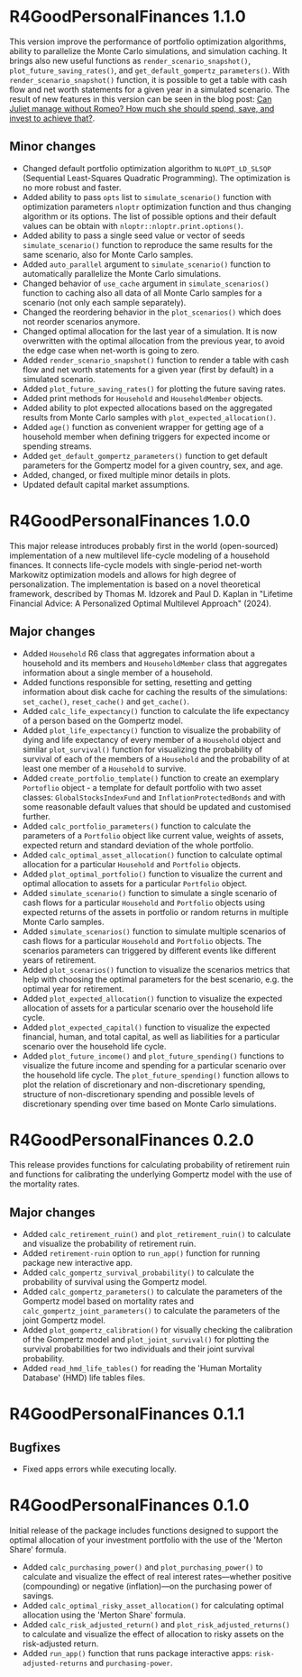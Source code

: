 # R4GoodPersonalFinances 1.1.0

This version improve the performance of portfolio optimization algorithms,
ability to parallelize the Monte Carlo simulations, and simulation caching.
It brings also new useful functions as `render_scenario_snapshot()`,  `plot_future_saving_rates()`, and `get_default_gompertz_parameters()`.
With `render_scenario_snapshot()` function, it is possible to get a table with cash flow and net worth statements for a given year in a simulated scenario.
The result of new features in this version can be seen in the blog post: [Can Juliet manage without Romeo? How much she should spend, save, and invest to achieve that?](https://www.r4good.academy/en/blog/financial-report-individual-minimal-example/index.en.html).


## Minor changes

* Changed default portfolio optimization algorithm to `NLOPT_LD_SLSQP`
(Sequential Least-Squares Quadratic Programming). The optimization is no more robust and faster. 
* Added ability to pass `opts` list to `simulate_scenario()` function with optimization parameters `nloptr` optimization function and thus changing algorithm or its options. The list of possible options and their default values can be obtain with `nloptr::nloptr.print.options()`. 
* Added ability to pass a single seed value or vector of seeds `simulate_scenario()` function to reproduce the same results for the same scenario, also for Monte Carlo samples.
* Added `auto_parallel` argument to `simulate_scenario()` function to automatically parallelize the Monte Carlo simulations.
* Changed behavior of `use_cache` argument in `simulate_scenarios()` function 
to caching also all data of all Monte Carlo samples for a scenario (not only each sample separately). 
* Changed the reordering behavior in the `plot_scenarios()` which does not reorder scenarios anymore.
* Changed optimal allocation for the last year of a simulation. 
It is now overwritten with the optimal allocation from the previous year,
to avoid the edge case when net-worth is going to zero.
* Added `render_scenario_snapshot()` function to render a table with cash flow and net worth statements for a given year (first by default) in a simulated scenario.
* Added `plot_future_saving_rates()` for plotting the future saving rates.
* Added print methods for `Household` and `HouseholdMember` objects.
* Added ability to plot expected allocations based on the aggregated results from Monte Carlo samples with `plot_expected_allocation()`.
* Added `age()` function as convenient wrapper for getting age of a household member when defining triggers for expected income or spending streams.
* Added `get_default_gompertz_parameters()` function to get default parameters for the Gompertz model for a given country, sex, and age.
* Added, changed, or fixed multiple minor details in plots.
* Updated default capital market assumptions.


# R4GoodPersonalFinances 1.0.0

This major release introduces probably first in the world (open-sourced) implementation of a new multilevel life-cycle modeling of a household finances. 
It connects life-cycle models with single-period net-worth Markowitz 
optimization models and allows for high degree of personalization.
The implementation is based on a novel theoretical framework, 
described by Thomas M. Idzorek and Paul D. Kaplan in 
"Lifetime Financial Advice: A Personalized Optimal Multilevel Approach" (2024).

## Major changes

* Added `Household` R6 class that aggregates information about a household 
and its members and  `HouseholdMember` class that aggregates information 
about a single member of a household.
* Added functions responsible for setting, resetting and getting information about disk cache for caching the results of the simulations: `set_cache()`, `reset_cache()` and `get_cache()`.
* Added `calc_life_expectancy()` function to calculate the life expectancy of a person based on the Gompertz model.
* Added `plot_life_expectancy()` function to visualize the probability of dying and life expectancy of every member of a `Household` object and similar `plot_survival()` function for visualizing the probability of survival of each of the members of a `Household` and the probability of at least one member of a `Household` to survive.
* Added `create_portfolio_template()` function to create an exemplary `Portoflio` object - a template for default portfolio with two asset classes: `GlobalStocksIndexFund` and `InflationProtectedBonds` and with some reasonable default values that should be updated and customised further.
* Added `calc_portfolio_parameters()` function to calculate the parameters of a `Portfolio` object like current value, weights of assets, expected return and standard deviation of the whole portfolio.
* Added `calc_optimal_asset_allocation()` function to calculate optimal allocation for a particular `Household` and `Portfolio` objects.
* Added `plot_optimal_portfolio()` function to visualize the current and optimal allocation to assets for a particular `Portfolio` object.
* Added `simulate_scenario()` function to simulate a single scenario of cash flows for a particular `Household` and `Portfolio` objects using expected returns of the assets in portfolio or random returns in multiple Monte Carlo samples.
* Added `simulate_scenarios()` function to simulate multiple scenarios of cash flows for a particular `Household` and `Portfolio` objects. The scenarios parameters can triggered by different events like different years of retirement.
* Added `plot_scenarios()` function to visualize the scenarios metrics that help with choosing the optimal parameters for the best scenario, e.g. the optimal year for retirement.
* Added `plot_expected_allocation()` function to visualize the expected allocation of assets for a particular scenario over the household life cycle.
* Added `plot_expected_capital()` function to visualize the expected financial, human, and total capital, as well as liabilities for a particular scenario over the household life cycle.
* Added `plot_future_income()` and `plot_future_spending()` functions to visualize the future income and spending for a particular scenario over the household life cycle. The `plot_future_spending()` function allows to plot the relation of discretionary and non-discretionary spending, structure of non-discretionary spending and possible levels of discretionary spending over time based on Monte Carlo simulations.


# R4GoodPersonalFinances 0.2.0

This release provides functions for calculating probability of retirement ruin and functions for calibrating the underlying Gompertz model with the use of the mortality rates.

## Major changes

* Added `calc_retirement_ruin()` and `plot_retirement_ruin()` to calculate and visualize the probability of retirement ruin.
* Added `retirement-ruin` option to `run_app()` function for
running package new interactive app.
* Added `calc_gompertz_survival_probability()` to calculate the probability of survival using the Gompertz model. 
* Added `calc_gompertz_parameters()` to calculate the parameters of the Gompertz model based on mortality rates and `calc_gompertz_joint_parameters()` to calculate the parameters of the joint Gompertz model.
* Added `plot_gompertz_calibration()` for visually checking the calibration of the Gompertz model and `plot_joint_survival()` for plotting the survival probabilities for two individuals and their joint survival probability.
* Added `read_hmd_life_tables()` for reading the 'Human Mortality Database' (HMD) life tables files.

# R4GoodPersonalFinances 0.1.1

## Bugfixes

* Fixed apps errors while executing locally.

# R4GoodPersonalFinances 0.1.0

Initial release of the package includes functions designed to 
support the optimal allocation of your investment portfolio
with the use of the 'Merton Share' formula.

* Added `calc_purchasing_power()` and `plot_purchasing_power()` to calculate and visualize the effect of real interest rates—whether positive (compounding) or negative (inflation)—on the purchasing power of savings.  
* Added `calc_optimal_risky_asset_allocation()` for calculating optimal allocation using the 'Merton Share' formula.  
* Added `calc_risk_adjusted_return()` and `plot_risk_adjusted_returns()` to calculate and visualize the effect of allocation to risky assets on the risk-adjusted return.
* Added `run_app()` function that runs package interactive apps:
`risk-adjusted-returns` and `purchasing-power`.
